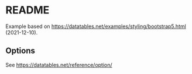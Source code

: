 # README

Example based on <https://datatables.net/examples/styling/bootstrap5.html> (2021-12-10).

## Options

 See <https://datatables.net/reference/option/>
